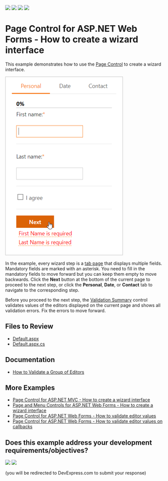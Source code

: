 <!-- default badges list -->
![](https://img.shields.io/endpoint?url=https://codecentral.devexpress.com/api/v1/VersionRange/128564818/21.2.5%2B)
[![](https://img.shields.io/badge/Open_in_DevExpress_Support_Center-FF7200?style=flat-square&logo=DevExpress&logoColor=white)](https://supportcenter.devexpress.com/ticket/details/E3050)
[![](https://img.shields.io/badge/📖_How_to_use_DevExpress_Examples-e9f6fc?style=flat-square)](https://docs.devexpress.com/GeneralInformation/403183)
[![](https://img.shields.io/badge/💬_Leave_Feedback-feecdd?style=flat-square)](#does-this-example-address-your-development-requirementsobjectives)
<!-- default badges end -->
# Page Control for ASP.NET Web Forms - How to create a wizard interface

This example demonstrates how to use the [Page Control](https://docs.devexpress.com/AspNet/DevExpress.Web.ASPxPageControl) to create a wizard interface.

![Create a Wizard](create-a-wizard.png)

In the example, every wizard step is a [tab page](https://docs.devexpress.com/AspNet/DevExpress.Web.TabPage) that displays multiple fields. Mandatory fields are marked with an asterisk. You need to fill in the mandatory fields to move forward but you can keep them empty to move backwards. Click the **Next** button at the bottom of the current page to proceed to the next step, or click the **Personal**, **Date**, or **Contact** tab to navigate to the corresponding step.

Before you proceed to the next step, the [Validation Summary](https://docs.devexpress.com/AspNet/11626/components/data-editors/validationsummary) control validates values of the editors displayed on the current page and shows all validation errors. Fix the errors to move forward.

## Files to Review

* [Default.aspx](./CS/Default.aspx)
* [Default.aspx.cs](./CS/Default.aspx.cs) 

## Documentation

* [How to Validate a Group of Editors](https://docs.devexpress.com/AspNet/11132/components/data-editors/common-concepts/validation/examples/how-to-validate-a-group-of-editors)

## More Examples

- [Page Control for ASP.NET MVC - How to create a wizard interface](https://github.com/DevExpress-Examples/how-to-organize-wizard-interface-within-pagecontrol-extension-e3403)
- [Page and Menu Controls for ASP.NET Web Forms - How to create a wizard interface](https://github.com/DevExpress-Examples/how-to-organize-wizard-interface-within-aspxpagecontrol-and-aspxmenu-e3052)
- [Page Control for ASP.NET Web Forms - How to validate editor values](https://github.com/DevExpress-Examples/validation-within-a-multi-page-container-e12)
- [Page Control for ASP.NET Web Forms - How to validate editor values on callbacks](https://github.com/DevExpress-Examples/validation-within-a-multipage-container-on-callbacks-e334)
<!-- feedback -->
## Does this example address your development requirements/objectives?

[<img src="https://www.devexpress.com/support/examples/i/yes-button.svg"/>](https://www.devexpress.com/support/examples/survey.xml?utm_source=github&utm_campaign=asp-net-web-forms-page-control-create-a-wizard&~~~was_helpful=yes) [<img src="https://www.devexpress.com/support/examples/i/no-button.svg"/>](https://www.devexpress.com/support/examples/survey.xml?utm_source=github&utm_campaign=asp-net-web-forms-page-control-create-a-wizard&~~~was_helpful=no)

(you will be redirected to DevExpress.com to submit your response)
<!-- feedback end -->
